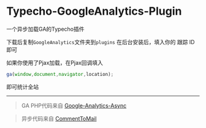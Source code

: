 # Typecho-GoogleAnalytics-Plugin
一个异步加载GA的Typecho插件
 
下载后复制`GoogleAnalytics`文件夹到`plugins`
在后台安装后，填入你的 跟踪 ID 即可

如果你使用了Pjax加载，在Pjax回调填入

```javascript
ga(window,document,navigator,location);
```
即可统计全站

----
> GA PHP代码来自 [Google-Analytics-Async](https://github.com/stneng/Google-Analytics-Async)

> 异步代码来自 [CommentToMail](https://github.com/visamz/CommentToMail)
